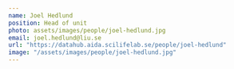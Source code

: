 ```yaml
---
name: Joel Hedlund
position: Head of unit
photo: assets/images/people/joel-hedlund.jpg
email: joel.hedlund@liu.se
url: "https://datahub.aida.scilifelab.se/people/joel-hedlund"
image: "/assets/images/people/joel-hedlund.jpg"
---
```

